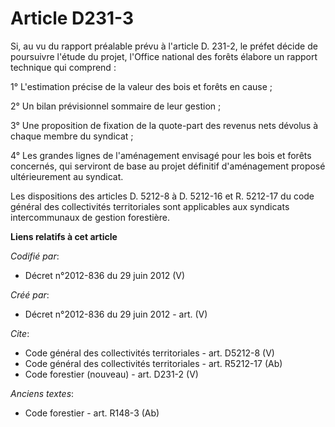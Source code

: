 # Article D231-3

Si, au vu du rapport préalable prévu à l'article D. 231-2, le préfet décide de poursuivre l'étude du projet, l'Office
national des forêts élabore un rapport technique qui comprend :

1° L'estimation précise de la valeur des bois et forêts en cause ;

2° Un bilan prévisionnel sommaire de leur gestion ;

3° Une proposition de fixation de la quote-part des revenus nets dévolus à chaque membre du syndicat ;

4° Les grandes lignes de l'aménagement envisagé pour les bois et forêts concernés, qui serviront de base au projet définitif
d'aménagement proposé ultérieurement au syndicat.

Les dispositions des articles D. 5212-8 à D. 5212-16 et R. 5212-17 du code général des collectivités territoriales sont
applicables aux syndicats intercommunaux de gestion forestière.

**Liens relatifs à cet article**

_Codifié par_:

  - Décret n°2012-836 du 29 juin 2012 (V)

_Créé par_:

  - Décret n°2012-836 du 29 juin 2012 - art. (V)

_Cite_:

  - Code général des collectivités territoriales - art. D5212-8 (V)
  - Code général des collectivités territoriales - art. R5212-17 (Ab)
  - Code forestier (nouveau) - art. D231-2 (V)

_Anciens textes_:

  - Code forestier - art. R148-3 (Ab)
